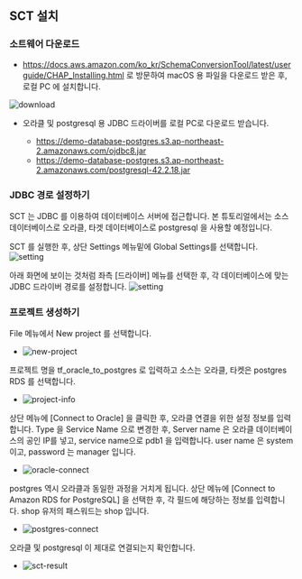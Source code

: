 ## SCT 설치 ##

### 소트웨어 다운로드 ###

* https://docs.aws.amazon.com/ko_kr/SchemaConversionTool/latest/userguide/CHAP_Installing.html 로 방문하여 macOS 용 파일을 다운로드 받은 후, 로컬 PC 에 설치합니다.

![download](https://github.com/gnosia93/postgres-terraform/blob/main/sct/images/sct-download.png)


* 오라클 및 postgresql 용 JDBC 드라이버를 로컬 PC로 다운로드 받습니다.

  - https://demo-database-postgres.s3.ap-northeast-2.amazonaws.com/ojdbc8.jar
  - https://demo-database-postgres.s3.ap-northeast-2.amazonaws.com/postgresql-42.2.18.jar


### JDBC 경로 설정하기 ###

SCT 는 JDBC 를 이용하여 데이터베이스 서버에 접근합니다. 본 튜토리얼에서는 소스 데이터베이스로 오라클, 타겟 데이터베이스로 postgresql 을 사용할 예정입니다. 

SCT 를 실행한 후, 상단 Settings 메뉴밑에 Global Settings를 선택합니다. 
![setting](https://github.com/gnosia93/postgres-terraform/blob/main/sct/images/sct-jdbc-setting.png)

아래 화면에 보이는 것처럼 좌측 [드라이버] 메뉴를 선택한 후, 각 데이터베이스에 맞는 JDBC 드라이버 경로를 설정합니다. 
![setting](https://github.com/gnosia93/postgres-terraform/blob/main/sct/images/sct-jdbc-driver.png)


### 프로젝트 생성하기 ###

File 메뉴에서 New project 를 선택합니다. 
* ![new-project](https://github.com/gnosia93/postgres-terraform/blob/main/sct/images/sct-new-create.png)

프로젝트 명을 tf_oracle_to_postgres 로 입력하고 소스는 오라클, 타켓은 postgres RDS 를 선택합니다. 
* ![project-info](https://github.com/gnosia93/postgres-terraform/blob/main/sct/images/sct-new-project.png)

상단 메뉴에 [Connect to Oracle] 을 클릭한 후, 오라클 연결을 위한 설정 정보를 입력합니다. Type 을 Service Name 으로 변경한 후, Server name 은 오라클 데이터베이스의 공인 IP를 넣고, service name으로 pdb1 을 입력합니다. user name 은 system 이고, password 는 manager 입니다.
* ![oracle-connect](https://github.com/gnosia93/postgres-terraform/blob/main/sct/images/sct-oracle-connect.png)

postgres 역시 오라클과 동일한 과정을 거치게 됩니다. 상단 메뉴에 [Connect to Amazon RDS for PostgreSQL] 을 선택한 후, 각 필드에 해당하는 정보를 입력합니다.
shop 유저의 패스워드는 shop 입니다. 
* ![postgres-connect](https://github.com/gnosia93/postgres-terraform/blob/main/sct/images/sct-postgres-connect.png)

오라클 및 postgresql 이 제대로 연결되는지 확인합니다. 
* ![sct-result](https://github.com/gnosia93/postgres-terraform/blob/main/sct/images/sct-connect-result.png)
